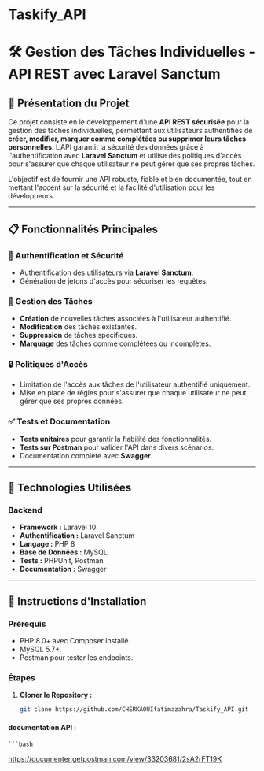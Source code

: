 # Taskify_API
# 🛠️ Gestion des Tâches Individuelles - API REST avec Laravel Sanctum

## 🚀 Présentation du Projet
Ce projet consiste en le développement d'une **API REST sécurisée** pour la gestion des tâches individuelles, permettant aux utilisateurs authentifiés de **créer, modifier, marquer comme complétées ou supprimer leurs tâches personnelles**. L'API garantit la sécurité des données grâce à l'authentification avec **Laravel Sanctum** et utilise des politiques d'accès pour s'assurer que chaque utilisateur ne peut gérer que ses propres tâches.

L'objectif est de fournir une API robuste, fiable et bien documentée, tout en mettant l'accent sur la sécurité et la facilité d'utilisation pour les développeurs.

---

## 📋 Fonctionnalités Principales

### 🔐 Authentification et Sécurité
- Authentification des utilisateurs via **Laravel Sanctum**.
- Génération de jetons d'accès pour sécuriser les requêtes.

### 📝 Gestion des Tâches
- **Création** de nouvelles tâches associées à l'utilisateur authentifié.
- **Modification** des tâches existantes.
- **Suppression** de tâches spécifiques.
- **Marquage** des tâches comme complétées ou incomplètes.

### 🔒 Politiques d'Accès
- Limitation de l'accès aux tâches de l'utilisateur authentifié uniquement.
- Mise en place de règles pour s'assurer que chaque utilisateur ne peut gérer que ses propres données.

### ✅ Tests et Documentation
- **Tests unitaires** pour garantir la fiabilité des fonctionnalités.
- **Tests sur Postman** pour valider l'API dans divers scénarios.
- Documentation complète avec **Swagger**.

---

## 🔧 Technologies Utilisées

### Backend
- **Framework :** Laravel 10
- **Authentification :** Laravel Sanctum
- **Langage :** PHP 8
- **Base de Données :** MySQL
- **Tests :** PHPUnit, Postman
- **Documentation :** Swagger

---

## 🚀 Instructions d'Installation

### Prérequis
- PHP 8.0+ avec Composer installé.
- MySQL 5.7+.
- Postman pour tester les endpoints.

### Étapes
1. **Cloner le Repository :**
   ```bash
   git clone https://github.com/CHERKAOUIfatimazahra/Taskify_API.git
   
#### documentation API :
    ```bash
https://documenter.getpostman.com/view/33203681/2sA2rFT19K
